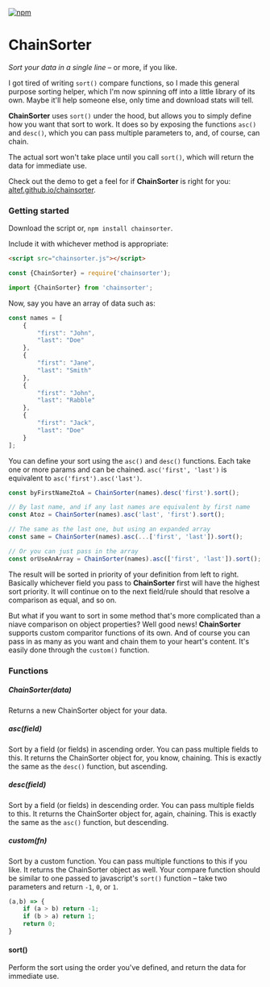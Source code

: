 [![npm](https://img.shields.io/npm/v/chainsorter)](https://npmjs.com/package/chainsorter)

# ChainSorter

_Sort your data in a single line_ &ndash; or more, if you like.

I got tired of writing `sort()` compare functions, so I made this general purpose sorting helper, which I'm now spinning off into a little library of its own.  Maybe it'll help someone else, only time and download stats will tell.

**ChainSorter** uses `sort()` under the hood, but allows you to simply define how you want that sort to work.  It does so by exposing the functions `asc()` and `desc()`, which you can pass multiple parameters to, and, of course, can chain.

The actual sort won't take place until you call `sort()`, which will return the data for immediate use.

Check out the demo to get a feel for if **ChainSorter** is right for you: [altef.github.io/chainsorter](https://altef.github.io/chainsorter/).

### Getting started

Download the script or, `npm install chainsorter`.

Include it with whichever method is appropriate:
```html
<script src="chainsorter.js"></script>
```
```js 
const {ChainSorter} = require('chainsorter');
```
```js
import {ChainSorter} from 'chainsorter';
```

Now, say you have an array of data such as:

```js
const names = [
    {
		"first": "John",
		"last": "Doe"
	},
	{
		"first": "Jane",
		"last": "Smith"
	},
	{
		"first": "John",
		"last": "Rabble"
	},
	{
		"first": "Jack",
		"last": "Doe"
	}
];
```

You can define your sort using the `asc()` and `desc()` functions.  Each take one or more params and can be chained.  `asc('first', 'last')` is equivalent to `asc('first').asc('last')`.

```js
const byFirstNameZtoA = ChainSorter(names).desc('first').sort();

// By last name, and if any last names are equivalent by first name
const Atoz = ChainSorter(names).asc('last', 'first').sort();

// The same as the last one, but using an expanded array
const same = ChainSorter(names).asc(...['first', 'last']).sort();

// Or you can just pass in the array
const orUseAnArray = ChainSorter(names).asc(['first', 'last']).sort();
```

The result will be sorted in priority of your definition from left to right.  Basically whichever field you pass to **ChainSorter** first will have the highest sort priority.  It will continue on to the next field/rule should that resolve a comparison as equal, and so on.

But what if you want to sort in some method that's more complicated than a niave comparison on object properties?  Well good news!  **ChainSorter** supports custom comparitor functions of its own.  And of course you can pass in as many as you want and chain them to your heart's content.  It's easily done through the `custom()` function.

### Functions

##### ChainSorter(data)
Returns a new ChainSorter object for your data.

##### asc(field)
Sort by a field (or fields) in ascending order.  You can pass multiple fields to this.  It returns the ChainSorter object for, you know, chaining.  This is exactly the same as the `desc()` function, but ascending.


##### desc(field)
Sort by a field (or fields) in descending order.  You can pass multiple fields to this.  It returns the ChainSorter object for, again, chaining.  This is exactly the same as the `asc()` function, but descending.

##### custom(fn)
Sort by a custom function.  You can pass multiple functions to this if you like.  It returns the ChainSorter object as well. Your compare function should be similar to one passed to javascript's `sort()` function &ndash; take two parameters and return `-1`, `0`, or `1`.
```js
(a,b) => { 
    if (a > b) return -1;
    if (b > a) return 1;
    return 0;
}
```

#### sort()
Perform the sort using the order you've defined, and return the data for immediate use.
